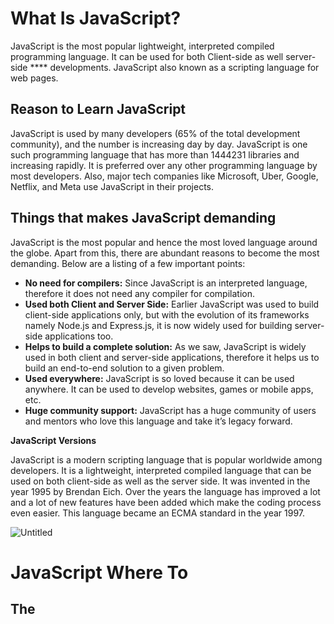 # What Is JavaScript?

JavaScript is the most popular lightweight, interpreted compiled programming language. It can be used for both Client-side as well server-side **** developments. JavaScript also known as a scripting language for web pages.

## **Reason to Learn JavaScript**

JavaScript is used by many developers (65% of the total development community), and the number is increasing day by day. JavaScript is one such programming language that has more than 1444231 libraries and increasing rapidly. It is preferred over any other programming language by most developers. Also, major tech companies like Microsoft, Uber, Google, Netflix, and Meta use JavaScript in their projects.

## **Things that makes JavaScript demanding**

JavaScript is the most popular and hence the most loved language around the globe. Apart from this, there are abundant reasons to become the most demanding. Below are a listing of a few important points:

- **No need for compilers:** Since JavaScript is an interpreted language, therefore it does not need any compiler for compilation.
- **Used both Client and Server Side:** Earlier JavaScript was used to build client-side applications only, but with the evolution of its frameworks namely Node.js and Express.js, it is now widely used for building server-side applications too.
- **Helps to build a complete solution:** As we saw, JavaScript is widely used in both client and server-side applications, therefore it helps us to build an end-to-end solution to a given problem.
- **Used everywhere:** JavaScript is so loved because it can be used anywhere. It can be used to develop websites, games or mobile apps, etc.
- **Huge community support:** JavaScript has a huge community of users and mentors who love this language and take it’s legacy forward.

**JavaScript Versions**

JavaScript is a modern scripting language that is popular worldwide among developers. It is a lightweight, interpreted compiled language that can be used on both client-side as well as the server side. It was invented in the year 1995 by Brendan Eich. Over the years the language has improved a lot and a lot of new features have been added which make the coding process even easier. This language became an ECMA standard in the year 1997.

![Untitled](What%20Is%20JavaScript%20464c83ccb5324370861f1d877d3dc139/Untitled.png)

# **JavaScript Where To**

## The <script> Tag

In HTML, JavaScript code is inserted between `<script>` and `</script>` tags.

## JavaScript in <head> or <body>

You can place any number of scripts in an HTML document.

Scripts can be placed in the `<body>`, or in the `<head>` section of an HTML page, or in both.

## **External JavaScript**

Scripts can also be placed in external files:

External scripts are practical when the same code is used in many different web pages.

JavaScript files have the file extension **.js**.

To use an external script, put the name of the script file in the `src` (source) attribute of a `<script>` tag:

```html
<script src="myScript.js"></script>
```

You can place an external script reference in `<head>` or `<body>` as you like.

The script will behave as if it was located exactly where the `<script>` tag is located.

External scripts cannot contain `<script>` tags.

# External JavaScript Advantages

Placing scripts in external files has some advantages:

- It separates HTML and code
- It makes HTML and JavaScript easier to read and maintain
- Cached JavaScript files can speed up page loads

To add several script files to one page  - use several script tags:

```html
<script src="myScript1.js"></script>
<script src="myScript2.js"></script>
```